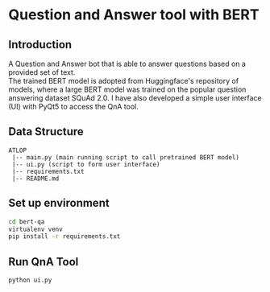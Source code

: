# Question and Answer tool with BERT

## Introduction

A Question and Answer bot that is able to answer questions based on a provided set of text.  
The trained BERT model is adopted from Huggingface's repository of models, where a large BERT model was trained on the popular question answering dataset SQuAd 2.0.
I have also developed a simple user interface (UI) with PyQt5 to access the QnA tool.

## Data Structure

```
ATLOP
 |-- main.py (main running script to call pretrained BERT model)
 |-- ui.py (script to form user interface)
 |-- requirements.txt
 |-- README.md
```

## Set up environment

``` bash
cd bert-qa
virtualenv venv
pip install -r requirements.txt
```

## Run QnA Tool
``` bash
python ui.py
```


